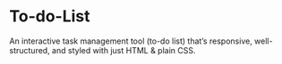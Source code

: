 # To-do-List
An interactive task management tool (to-do list) that’s responsive, well-structured, and styled with just HTML &amp; plain CSS.
